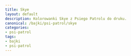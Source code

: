 ```yaml
---
title: Skye
layout: default
description: Kolorowanki Skye z Psiego Patrolu do druku.
canonical: /bajki/psi-patrol/skye
categories:
- psi-patrol
tags:
- bajki
- psi-patrol
---
```

